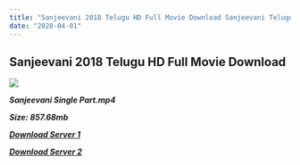 ```yaml
---
title: "Sanjeevani 2018 Telugu HD Full Movie Download Sanjeevani Telugu HD Movie Download"
date: "2020-04-01"
---
```


## Sanjeevani 2018 Telugu HD Full Movie Download 

![](https://images.moviebuff.com/1fa2f513-b110-4809-83cd-59d2706e2654?w=1000)

**_Sanjeevani Single Part.mp4_**

**_Size: 857.68mb_**

**_[Download Server 1](https://openload.co/f/BWal5HhttDg)_**

**_[Download Server 2](https://openload.co/f/BWal5HhttDg)_**
